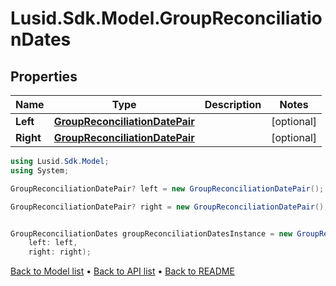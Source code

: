 # Lusid.Sdk.Model.GroupReconciliationDates

## Properties

Name | Type | Description | Notes
------------ | ------------- | ------------- | -------------
**Left** | [**GroupReconciliationDatePair**](GroupReconciliationDatePair.md) |  | [optional] 
**Right** | [**GroupReconciliationDatePair**](GroupReconciliationDatePair.md) |  | [optional] 

```csharp
using Lusid.Sdk.Model;
using System;

GroupReconciliationDatePair? left = new GroupReconciliationDatePair();

GroupReconciliationDatePair? right = new GroupReconciliationDatePair();


GroupReconciliationDates groupReconciliationDatesInstance = new GroupReconciliationDates(
    left: left,
    right: right);
```

[Back to Model list](../README.md#documentation-for-models) &#8226; [Back to API list](../README.md#documentation-for-api-endpoints) &#8226; [Back to README](../README.md)
